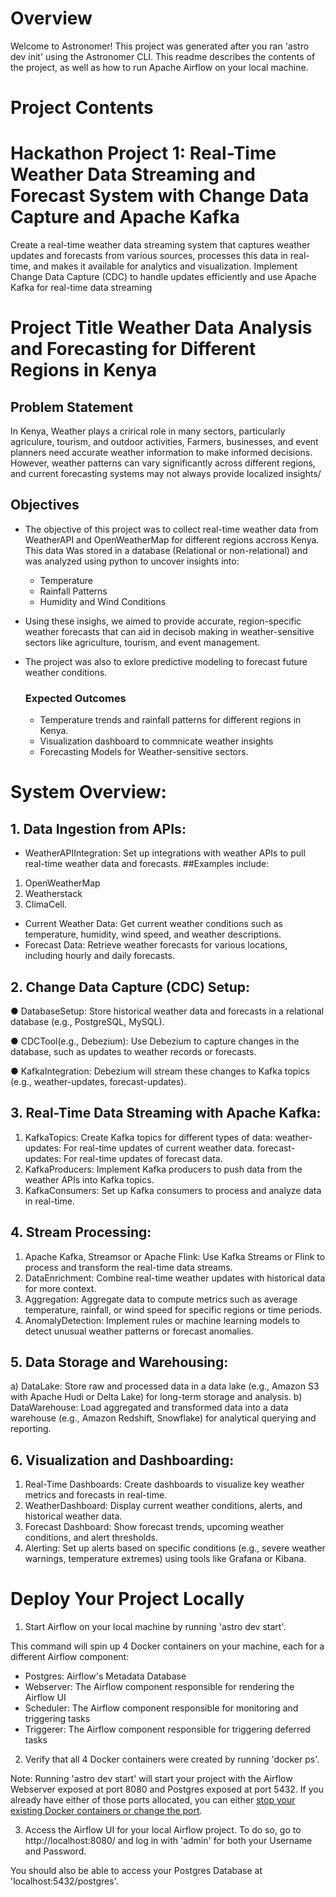 Overview
========
Welcome to Astronomer! This project was generated after you ran 'astro dev init' using the Astronomer CLI. This readme describes the contents of the project, as well as how to run Apache Airflow on your local machine.

Project Contents
================
 # Hackathon Project 1: Real-Time Weather Data Streaming and Forecast System with Change Data Capture and Apache Kafka
 Create a real-time weather data streaming system that captures weather updates and
 forecasts from various sources, processes this data in real-time, and makes it available
 for analytics and visualization. Implement Change Data Capture (CDC) to handle
 updates efficiently and use Apache Kafka for real-time data streaming

 # Project Title Weather Data Analysis and Forecasting for Different Regions in Kenya

 ## Problem Statement
 In Kenya, Weather plays a crirical role in many sectors, particularly agriculure, tourism, and outdoor activities, Farmers, businesses, and event planners need accurate weather information to make informed decisions. However, weather patterns can vary significantly across different regions, and current forecasting systems may not always provide localized insights/

 ## Objectives
 - The objective of this project was to collect real-time weather data from WeatherAPI and OpenWeatherMap for different regions accross Kenya. This data Was stored in a database (Relational or non-relational) and was analyzed using python to uncover insights into:

   - Temperature
   - Rainfall Patterns
   - Humidity and Wind Conditions
- Using these insighs, we aimed to provide accurate, region-specific weather forecasts that can aid in decisob making in weather-sensitive sectors like agriculture, tourism, and event management.

- The project was also to exlore predictive modeling to forecast future weather conditions.

  ### Expected Outcomes
  - Temperature trends and rainfall patterns for different regions in Kenya.
  - Visualization dashboard to commnicate weather insights
  - Forecasting Models for Weather-sensitive sectors.
 
# System Overview:
 ## 1. Data Ingestion from APIs:
 - WeatherAPIIntegration: Set up integrations with weather APIs to pull real-time
 weather data and forecasts. 
 ##Examples include:
 1. OpenWeatherMap
 2. Weatherstack
 3. ClimaCell.
 - Current Weather Data: Get current weather conditions such as
 temperature, humidity, wind speed, and weather descriptions.
- Forecast Data: Retrieve weather forecasts for various locations, including hourly and daily forecasts.
## 2. Change Data Capture (CDC) Setup:
 ● DatabaseSetup: Store historical weather data and forecasts in a relational
 database (e.g., PostgreSQL, MySQL).
 
 ● CDCTool(e.g., Debezium): Use Debezium to capture changes in the database,
 such as updates to weather records or forecasts.
 
 ● KafkaIntegration: Debezium will stream these changes to Kafka topics (e.g.,
 weather-updates, forecast-updates).
 
 ## 3. Real-Time Data Streaming with Apache Kafka:
 1. KafkaTopics: Create Kafka topics for different types of data: weather-updates: For real-time updates of current weather data. forecast-updates: For real-time updates of forecast data.
 2. KafkaProducers: Implement Kafka producers to push data from the weather
 APIs into Kafka topics.
 3. KafkaConsumers: Set up Kafka consumers to process and analyze data in
 real-time.
 ## 4. Stream Processing:
 1. Apache Kafka, Streamsor or Apache Flink: 
 Use Kafka Streams or Flink to process and transform the real-time data streams.
 2. DataEnrichment: Combine real-time weather updates with historical data
 for more context.
 3. Aggregation: Aggregate data to compute metrics such as average
 temperature, rainfall, or wind speed for specific regions or time periods.
 4. AnomalyDetection: Implement rules or machine learning models to detect
 unusual weather patterns or forecast anomalies.
 ## 5. Data Storage and Warehousing:
 a) DataLake: Store raw and processed data in a data lake (e.g., Amazon S3 with
 Apache Hudi or Delta Lake) for long-term storage and analysis.
 b) DataWarehouse: Load aggregated and transformed data into a data warehouse
 (e.g., Amazon Redshift, Snowflake) for analytical querying and reporting.
## 6. Visualization and Dashboarding:
 1. Real-Time Dashboards: Create dashboards to visualize key weather metrics and
 forecasts in real-time.
 2. WeatherDashboard: Display current weather conditions, alerts, and
 historical weather data.
 3. Forecast Dashboard: Show forecast trends, upcoming weather conditions,
 and alert thresholds.
 4. Alerting: Set up alerts based on specific conditions (e.g., severe weather
 warnings, temperature extremes) using tools like Grafana or Kibana.

Deploy Your Project Locally
===========================

1. Start Airflow on your local machine by running 'astro dev start'.

This command will spin up 4 Docker containers on your machine, each for a different Airflow component:

- Postgres: Airflow's Metadata Database
- Webserver: The Airflow component responsible for rendering the Airflow UI
- Scheduler: The Airflow component responsible for monitoring and triggering tasks
- Triggerer: The Airflow component responsible for triggering deferred tasks

2. Verify that all 4 Docker containers were created by running 'docker ps'.

Note: Running 'astro dev start' will start your project with the Airflow Webserver exposed at port 8080 and Postgres exposed at port 5432. If you already have either of those ports allocated, you can either [stop your existing Docker containers or change the port](https://docs.astronomer.io/astro/test-and-troubleshoot-locally#ports-are-not-available).

3. Access the Airflow UI for your local Airflow project. To do so, go to http://localhost:8080/ and log in with 'admin' for both your Username and Password.

You should also be able to access your Postgres Database at 'localhost:5432/postgres'.
